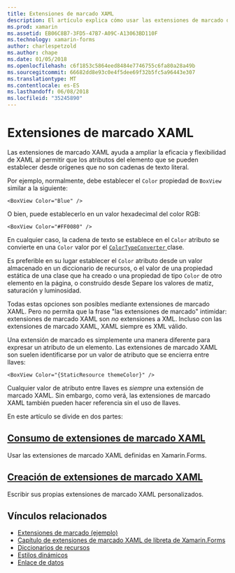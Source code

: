```yaml
---
title: Extensiones de marcado XAML
description: El artículo explica cómo usar las extensiones de marcado de XAML de Xamarin.Forms para ampliar la eficacia y flexibilidad de XAML al permitir que los atributos del elemento que se pueden establecer desde orígenes que no son cadenas de texto literal.
ms.prod: xamarin
ms.assetid: EB06C8B7-3FD5-47B7-A09C-A13063BD110F
ms.technology: xamarin-forms
author: charlespetzold
ms.author: chape
ms.date: 01/05/2018
ms.openlocfilehash: c6f1853c5864eed8484e7746755c6fa80a28a49b
ms.sourcegitcommit: 66682dd8e93c0e4f5dee69f32b5fc5a96443e307
ms.translationtype: MT
ms.contentlocale: es-ES
ms.lasthandoff: 06/08/2018
ms.locfileid: "35245890"
---
```

# <a name="xaml-markup-extensions"></a>Extensiones de marcado XAML

Las extensiones de marcado XAML ayuda a ampliar la eficacia y flexibilidad de XAML al permitir que los atributos del elemento que se pueden establecer desde orígenes que no son cadenas de texto literal.

Por ejemplo, normalmente, debe establecer el `Color` propiedad de `BoxView` similar a la siguiente:

```xaml
<BoxView Color="Blue" />
```

O bien, puede establecerlo en un valor hexadecimal del color RGB:

```xaml
<BoxView Color="#FF0080" />
```

En cualquier caso, la cadena de texto se establece en el `Color` atributo se convierte en una `Color` valor por el [ `ColorTypeConverter` ](https://developer.xamarin.com/api/type/Xamarin.Forms.ColorTypeConverter/) clase.

Es preferible en su lugar establecer el `Color` atributo desde un valor almacenado en un diccionario de recursos, o el valor de una propiedad estática de una clase que ha creado o una propiedad de tipo `Color` de otro elemento en la página, o construido desde Separe los valores de matiz, saturación y luminosidad.

Todas estas opciones son posibles mediante extensiones de marcado XAML. Pero no permita que la frase "las extensiones de marcado" intimidar: extensiones de marcado XAML son *no* extensiones a XML. Incluso con las extensiones de marcado XAML, XAML siempre es XML válido.

Una extensión de marcado es simplemente una manera diferente para expresar un atributo de un elemento. Las extensiones de marcado XAML son suelen identificarse por un valor de atributo que se encierra entre llaves:

```xaml
<BoxView Color="{StaticResource themeColor}" />
```

Cualquier valor de atributo entre llaves es *siempre* una extensión de marcado XAML. Sin embargo, como verá, las extensiones de marcado XAML también pueden hacer referencia sin el uso de llaves.

En este artículo se divide en dos partes:

## <a name="consuming-xaml-markup-extensionsconsumingmd"></a>[Consumo de extensiones de marcado XAML](consuming.md)  

Usar las extensiones de marcado XAML definidas en Xamarin.Forms.

## <a name="creating-xaml-markup-extensionscreatingmd"></a>[Creación de extensiones de marcado XAML](creating.md)

Escribir sus propias extensiones de marcado XAML personalizados.



## <a name="related-links"></a>Vínculos relacionados

- [Extensiones de marcado (ejemplo)](https://developer.xamarin.com/samples/xamarin-forms/XAML/MarkupExtensions/)
- [Capítulo de extensiones de marcado XAML de libreta de Xamarin.Forms](~/xamarin-forms/creating-mobile-apps-xamarin-forms/summaries/chapter10.md)
- [Diccionarios de recursos](~/xamarin-forms/xaml/resource-dictionaries.md)
- [Estilos dinámicos](~/xamarin-forms/user-interface/styles/dynamic.md)
- [Enlace de datos](~/xamarin-forms/app-fundamentals/data-binding/index.md)

